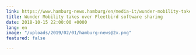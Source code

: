 ```yaml
---
link: https://www.hamburg-news.hamburg/en/media-it/wunder-mobility-takes-over-fleetbird-software-shar/
title: Wunder Mobility takes over Fleetbird software sharing
date: 2018-10-15 22:00:00 +0000
lang: en
image: "/uploads/2019/02/01/hamburg-news@2x.png"
featured: false

---
```

